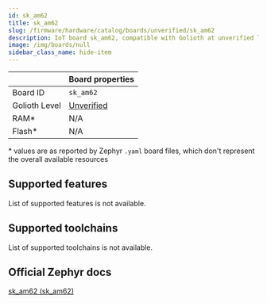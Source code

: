 ```yaml
---
id: sk_am62
title: sk_am62
slug: /firmware/hardware/catalog/boards/unverified/sk_am62
description: IoT board sk_am62, compatible with Golioth at unverified level.
image: /img/boards/null
sidebar_class_name: hide-item
---
```


[//]: # (This is an auto-generated file, do not edit! Changes to it will be lost upon re-generation)



|                | Board properties     |
| -------------  | -------------------- |
| Board ID       | `sk_am62` |
| Golioth Level  | [Unverified](/firmware/hardware#unverified-boards) |
| RAM*           | N/A |
| Flash*         | N/A |

\* values are as reported by Zephyr `.yaml` board files, which don't represent the overall available resources



## Supported features

List of supported features is not available.

## Supported toolchains

List of supported toolchains is not available.

## Official Zephyr docs

[sk_am62 (sk_am62)](https://docs.zephyrproject.org/latest/boards/ti/sk_am62/doc/index.html)
